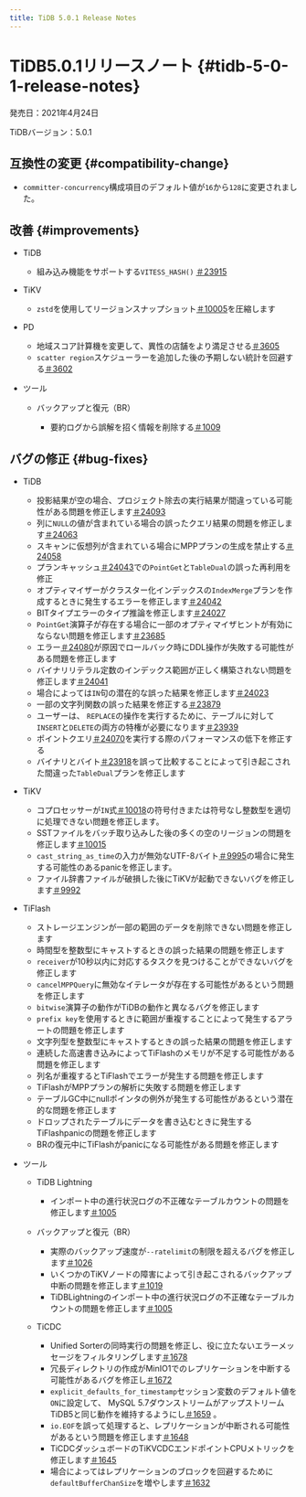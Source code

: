 ```yaml
---
title: TiDB 5.0.1 Release Notes
---
```


# TiDB5.0.1リリースノート {#tidb-5-0-1-release-notes}

発売日：2021年4月24日

TiDBバージョン：5.0.1

## 互換性の変更 {#compatibility-change}

-   `committer-concurrency`構成項目のデフォルト値が`16`から`128`に変更されました。

## 改善 {#improvements}

-   TiDB

    -   組み込み機能をサポートする`VITESS_HASH()` [＃23915](https://github.com/pingcap/tidb/pull/23915)

-   TiKV

    -   `zstd`を使用してリージョンスナップショット[＃10005](https://github.com/tikv/tikv/pull/10005)を圧縮します

-   PD

    -   地域スコア計算機を変更して、異性の店舗をより満足させる[＃3605](https://github.com/pingcap/pd/pull/3605)
    -   `scatter region`スケジューラーを追加した後の予期しない統計を回避する[＃3602](https://github.com/pingcap/pd/pull/3602)

-   ツール

    -   バックアップと復元（BR）

        -   要約ログから誤解を招く情報を削除する[＃1009](https://github.com/pingcap/br/pull/1009)

## バグの修正 {#bug-fixes}

-   TiDB

    -   投影結果が空の場合、プロジェクト除去の実行結果が間違っている可能性がある問題を修正します[＃24093](https://github.com/pingcap/tidb/pull/24093)
    -   列に`NULL`の値が含まれている場合の誤ったクエリ結果の問題を修正します[＃24063](https://github.com/pingcap/tidb/pull/24063)
    -   スキャンに仮想列が含まれている場合にMPPプランの生成を禁止する[＃24058](https://github.com/pingcap/tidb/pull/24058)
    -   プランキャッシュ[＃24043](https://github.com/pingcap/tidb/pull/24043)での`PointGet`と`TableDual`の誤った再利用を修正
    -   オプティマイザーがクラスター化インデックスの`IndexMerge`プランを作成するときに発生するエラーを修正します[＃24042](https://github.com/pingcap/tidb/pull/24042)
    -   BITタイプエラーのタイプ推論を修正します[＃24027](https://github.com/pingcap/tidb/pull/24027)
    -   `PointGet`演算子が存在する場合に一部のオプティマイザヒントが有効にならない問題を修正します[＃23685](https://github.com/pingcap/tidb/pull/23685)
    -   エラー[＃24080](https://github.com/pingcap/tidb/pull/24080)が原因でロールバック時にDDL操作が失敗する可能性がある問題を修正します
    -   バイナリリテラル定数のインデックス範囲が正しく構築されない問題を修正します[＃24041](https://github.com/pingcap/tidb/pull/24041)
    -   場合によっては`IN`句の潜在的な誤った結果を修正します[＃24023](https://github.com/pingcap/tidb/pull/24023)
    -   一部の文字列関数の誤った結果を修正する[＃23879](https://github.com/pingcap/tidb/pull/23879)
    -   ユーザーは、 `REPLACE`の操作を実行するために、テーブルに対して`INSERT`と`DELETE`の両方の特権が必要になります[＃23939](https://github.com/pingcap/tidb/pull/23939)
    -   ポイントクエリ[＃24070](https://github.com/pingcap/tidb/pull/24070)を実行する際のパフォーマンスの低下を修正する
    -   バイナリとバイト[＃23918](https://github.com/pingcap/tidb/pull/23918)を誤って比較することによって引き起こされた間違った`TableDual`プランを修正します

-   TiKV

    -   コプロセッサーが`IN`式[＃10018](https://github.com/tikv/tikv/pull/10018)の符号付きまたは符号なし整数型を適切に処理できない問題を修正します。
    -   SSTファイルをバッチ取り込みした後の多くの空のリージョンの問題を修正します[＃10015](https://github.com/tikv/tikv/pull/10015)
    -   `cast_string_as_time`の入力が無効なUTF-8バイト[＃9995](https://github.com/tikv/tikv/pull/9995)の場合に発生する可能性のあるpanicを修正します。
    -   ファイル辞書ファイルが破損した後にTiKVが起動できないバグを修正します[＃9992](https://github.com/tikv/tikv/pull/9992)

-   TiFlash

    -   ストレージエンジンが一部の範囲のデータを削除できない問題を修正します
    -   時間型を整数型にキャストするときの誤った結果の問題を修正します
    -   `receiver`が10秒以内に対応するタスクを見つけることができないバグを修正します
    -   `cancelMPPQuery`に無効なイテレータが存在する可能性があるという問題を修正します
    -   `bitwise`演算子の動作がTiDBの動作と異なるバグを修正します
    -   `prefix key`を使用するときに範囲が重複することによって発生するアラートの問題を修正します
    -   文字列型を整数型にキャストするときの誤った結果の問題を修正します
    -   連続した高速書き込みによってTiFlashのメモリが不足する可能性がある問題を修正します
    -   列名が重複するとTiFlashでエラーが発生する問題を修正します
    -   TiFlashがMPPプランの解析に失敗する問題を修正します
    -   テーブルGC中にnullポインタの例外が発生する可能性があるという潜在的な問題を修正します
    -   ドロップされたテーブルにデータを書き込むときに発生するTiFlashpanicの問題を修正します
    -   BRの復元中にTiFlashがpanicになる可能性がある問題を修正します

-   ツール

    -   TiDB Lightning

        -   インポート中の進行状況ログの不正確なテーブルカウントの問題を修正します[＃1005](https://github.com/pingcap/br/pull/1005)

    -   バックアップと復元（BR）

        -   実際のバックアップ速度が`--ratelimit`の制限を超えるバグを修正します[＃1026](https://github.com/pingcap/br/pull/1026)
        -   いくつかのTiKVノードの障害によって引き起こされるバックアップ中断の問題を修正します[＃1019](https://github.com/pingcap/br/pull/1019)
        -   TiDBLightningのインポート中の進行状況ログの不正確なテーブルカウントの問題を修正します[＃1005](https://github.com/pingcap/br/pull/1005)

    -   TiCDC

        -   Unified Sorterの同時実行の問題を修正し、役に立たないエラーメッセージをフィルタリングします[＃1678](https://github.com/pingcap/tiflow/pull/1678)
        -   冗長ディレクトリの作成がMinIO1でのレプリケーションを中断する可能性があるバグを修正し[＃1672](https://github.com/pingcap/tiflow/pull/1672)
        -   `explicit_defaults_for_timestamp`セッション変数のデフォルト値を`ON`に設定して、 MySQL 5.7ダウンストリームがアップストリームTiDB5と同じ動作を維持するようにし[＃1659](https://github.com/pingcap/tiflow/pull/1659) 。
        -   `io.EOF`を誤って処理すると、レプリケーションが中断される可能性があるという問題を修正します[＃1648](https://github.com/pingcap/tiflow/pull/1648)
        -   TiCDCダッシュボードのTiKVCDCエンドポイントCPUメトリックを修正します[＃1645](https://github.com/pingcap/tiflow/pull/1645)
        -   場合によってはレプリケーションのブロックを回避するために`defaultBufferChanSize`を増やします[＃1632](https://github.com/pingcap/tiflow/pull/1632)
